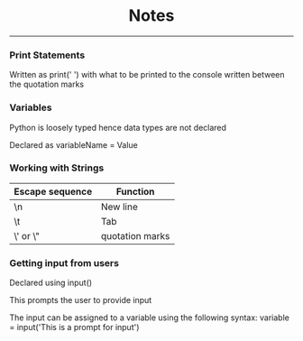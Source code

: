 <h1 style="text-align: center">Notes</h1>
<hr>

### Print Statements

Written as print(' ') with what to be printed to the console written between the quotation marks

### Variables

Python is loosely typed hence data types are not declared

Declared as variableName = Value

### Working with Strings

| Escape sequence | Function        |
|-----------------|-----------------|
| \n              | New line        |
| \t              | Tab             |
| \\\' or \\\"    | quotation marks |

### Getting input from users

Declared using input()

This prompts the user to provide input

The input can be assigned to a variable using the following syntax: variable = input('This is a prompt for input')